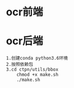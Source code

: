 # ocr前端
# ocr后端
```
1.创建conda python3.6环境
2.按照依赖包
3.cd ctpn/utils/bbox
	chmod +x make.sh
	./make.sh
```
